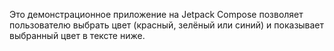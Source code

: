 Это демонстрационное приложение на Jetpack Compose позволяет пользователю выбрать цвет (красный, зелёный или синий) и показывает выбранный цвет в тексте ниже.

